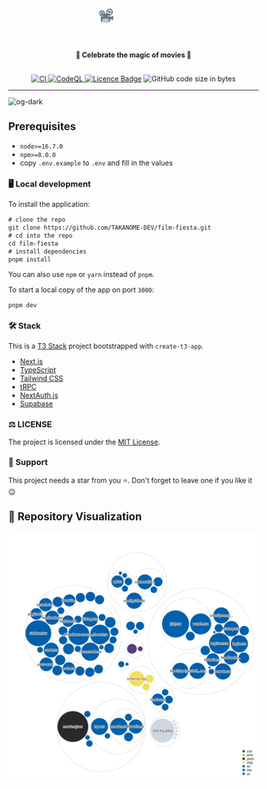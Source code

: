 <div align="center">
  <h2 style="display:flex;justify-content:center;color:white;">
    <img src="./public/film-fiesta.png" alt="FilmFiesta Logo" width="30px" height="30px" />
    <p style="margin-left:5px;">FilmFiesta</p>
  </h2>
  <strong>🧙 Celebrate the magic of movies 🧙</strong>
</div>
<br />
<p align="center">
  <a href="https://github.com/takanome-dev/film-fiesta/actions/workflows/ci.yml">
    <img src="https://github.com/takanome-dev/film-fiesta/actions/workflows/ci.yml/badge.svg" alt="CI" style="max-width: 100%;" />
  </a>
  <a href="https://github.com/takanome-dev/film-fiesta/actions/workflows/codeql-analysis.yml">
    <img src="https://github.com/takanome-dev/film-fiesta/actions/workflows/codeql-analysis.yml/badge.svg" alt="CodeQL" style="max-width: 100%;" />
  </a>
  <a href="https://github.com/TAKANOME-DEV/film-fiesta"><img alt="Licence Badge" src="https://img.shields.io/github/license/TAKANOME-DEV/film-fiesta?color=%2330C151"></a>
  <img src="https://img.shields.io/github/languages/code-size/takanome-dev/film-fiesta" alt="GitHub code size in bytes" />

</p>

---

![og-dark](https://user-images.githubusercontent.com/79809121/224662523-1206dd14-bcde-45d4-973d-7b4718a251ed.png)

## Prerequisites

- `node>=16.7.0`
- `npm>=8.0.0`
- copy `.env.example` to `.env` and fill in the values

### 🖥️ Local development

To install the application:

```shell
# clone the repo
git clone https://github.com/TAKANOME-DEV/film-fiesta.git
# cd into the repo
cd film-fiesta
# install dependencies
pnpm install
```

You can also use `npm` or `yarn` instead of `pnpm`.

To start a local copy of the app on port `3000`:

```shell
pnpm dev
```

### 🛠 Stack

This is a [T3 Stack](https://create.t3.gg/) project bootstrapped with `create-t3-app`.

- [Next.js](https://nextjs.org/)
- [TypeScript](https://www.typescriptlang.org/)
- [Tailwind CSS](https://tailwindcss.com/)
- [tRPC](https://trpc.io/)
- [NextAuth.js](https://next-auth.js.org/)
- [Supabase](https://supabase.io/)

### :balance_scale: LICENSE

The project is licensed under the [MIT License](LICENSE).

### :pray: Support

This project needs a star from you ⭐. Don't forget to leave one if you like it :wink:

## 🎦 Repository Visualization

[![Visualization of this repository](./public/diagram.svg)](./src)
